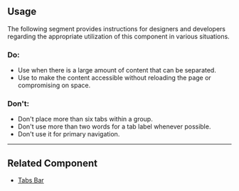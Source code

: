<ComponentHeading name="Tabs"></ComponentHeading>

<TableOfContents></TableOfContents>

## Usage

The following segment provides instructions for designers and developers regarding the appropriate utilization of this
component in various situations.

### Do:

- Use when there is a large amount of content that can be separated.
- Use to make the content accessible without reloading the page or compromising on space.

### Don't:

- Don't place more than six tabs within a group.
- Don't use more than two words for a tab label whenever possible.
- Don't use it for primary navigation.

---

## Related Component

- [Tabs Bar](components/tabs-bar)
